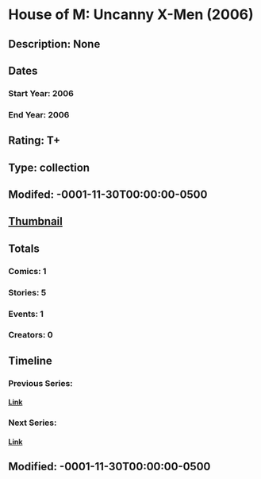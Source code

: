 # House of M: Uncanny X-Men (2006)
## Description: None
## Dates
### Start Year: 2006
### End Year: 2006
## Rating: T+
## Type: collection
## Modifed: -0001-11-30T00:00:00-0500
## [Thumbnail](http://i.annihil.us/u/prod/marvel/i/mg/b/30/4bc604ad330bb.jpg)
## Totals
### Comics: 1
### Stories: 5
### Events: 1
### Creators: 0
## Timeline
### Previous Series: 
#### [Link]()
### Next Series: 
#### [Link]()
## Modified: -0001-11-30T00:00:00-0500
